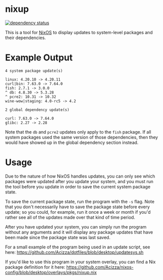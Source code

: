 # nixup

[![dependency status](https://deps.rs/repo/github/acizza/nixup/status.svg)](https://deps.rs/repo/github/acizza/nixup)

This is a tool for [NixOS](https://nixos.org/) to display updates to system-level packages and their dependencies.

# Example Output

```
4 system package update(s)

linux: 4.20.10 -> 4.20.11
curl|bin: 7.63.0 -> 7.64.0
fish: 2.7.1 -> 3.0.0
^ db: 4.8.30 -> 5.3.28
^ pcre2: 10.31 -> 10.32
wine-wow|staging: 4.0-rc5 -> 4.2

2 global dependency update(s)

curl: 7.63.0 -> 7.64.0
glibc: 2.27 -> 2.28
```

Note that the `db` and `pcre2` updates only apply to the `fish` package. If all system packages used the same version of those dependencies, then they would have showed up in the global dependency section instead.

# Usage

Due to the nature of how NixOS handles updates, you can only see which packages were updated after you update your system, and you must run the tool before you update in order to save the current system package state.

To save the current package state, run the program with the `-s` flag. Note that you don't necessarily have to save the package state before every update; so you could, for example, run it once a week or month if you'd rather see all of the updates made over that kind of time period.

After you have updated your system, you can simply run the program without any arguments and it will display any package updates that have been made since the package state was last saved.

For a small example of the program being used in an update script, see here:
https://github.com/Acizza/dotfiles/blob/desktop/updatesys.sh

If you'd like to use this program in your system overlay, you can find a Nix package definition for it here:
https://github.com/Acizza/nixos-config/blob/desktop/overlays/pkgs/nixup.nix